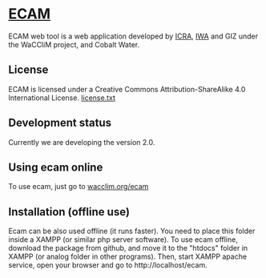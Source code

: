 # [ECAM](http://ecam.hol.es/)

ECAM web tool is a web application developed by [ICRA](http://icra.cat), 
[IWA](http://www.iwa-network.org) and GIZ under the WaCCliM project, and Cobalt Water.

## License
ECAM is licensed under a Creative Commons Attribution-ShareAlike 4.0 International License.
[license.txt](license.txt)

## Development status
Currently we are developing the version 2.0.

## Using ecam online
To use ecam, just go to [wacclim.org/ecam](http://wacclim.org/ecam)

## Installation (offline use)
Ecam can be also used offline (it runs faster).
You need to place this folder inside a XAMPP (or similar php server software).
To use ecam offline, download the package from github, and move it to the "htdocs" folder in XAMPP (or analog folder in other programs).
Then, start XAMPP apache service, open your browser and go to http://localhost/ecam.
